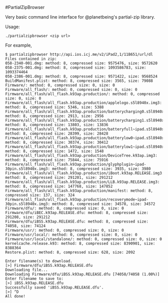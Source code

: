 #PartialZipBrowser

Very basic command line interface for @planetbeing's partial-zip library.


Usage:

    ./partialzipbrowser <zip url>


For example,

    $ partialzipbrowser http://api.ios.icj.me/v2/iPad2,1/11B651/url/dl
    Files contained in zip:
    058-2340-001.dmg: method: 8, compressed size: 9575476, size: 9572620
    058-2375-001.dmg: method: 8, compressed size: 1093586783, size: 1093374464
    058-2386-001.dmg: method: 8, compressed size: 9571422, size: 9568524
    BuildManifest.plist: method: 8, compressed size: 3565, size: 79088
    Firmware/: method: 0, compressed size: 0, size: 0
    Firmware/all_flash/: method: 0, compressed size: 0, size: 0
    Firmware/all_flash/all_flash.k93ap.production/: method: 0, compressed size: 0, size: 0
    Firmware/all_flash/all_flash.k93ap.production/applelogo.s5l8940x.img3: method: 8, compressed size: 5346, size: 5388
    Firmware/all_flash/all_flash.k93ap.production/batterycharging0.s5l8940x.img3: method: 8, compressed size: 2913, size: 2956
    Firmware/all_flash/all_flash.k93ap.production/batterycharging1.s5l8940x.img3: method: 8, compressed size: 13803, size: 13836
    Firmware/all_flash/all_flash.k93ap.production/batteryfull~ipad.s5l8940x.img3: method: 8, compressed size: 28399, size: 28428
    Firmware/all_flash/all_flash.k93ap.production/batterylow0~ipad.s5l8940x.img3: method: 8, compressed size: 30374, size: 30412
    Firmware/all_flash/all_flash.k93ap.production/batterylow1~ipad.s5l8940x.img3: method: 8, compressed size: 1472, size: 1548
    Firmware/all_flash/all_flash.k93ap.production/DeviceTree.k93ap.img3: method: 8, compressed size: 75844, size: 75916
    Firmware/all_flash/all_flash.k93ap.production/glyphplugin~ipad-30pin.s5l8940x.img3: method: 8, compressed size: 3935, size: 3980
    Firmware/all_flash/all_flash.k93ap.production/iBoot.k93ap.RELEASE.img3: method: 8, compressed size: 291201, size: 291212
    Firmware/all_flash/all_flash.k93ap.production/LLB.k93ap.RELEASE.img3: method: 8, compressed size: 147768, size: 147852
    Firmware/all_flash/all_flash.k93ap.production/manifest: method: 8, compressed size: 137, size: 324
    Firmware/all_flash/all_flash.k93ap.production/recoverymode~ipad-30pin.s5l8940x.img3: method: 8, compressed size: 34578, size: 34572
    Firmware/dfu/: method: 0, compressed size: 0, size: 0
    Firmware/dfu/iBEC.k93ap.RELEASE.dfu: method: 8, compressed size: 291208, size: 291212
    Firmware/dfu/iBSS.k93ap.RELEASE.dfu: method: 8, compressed size: 74058, size: 74124
    Firmware/usr/: method: 0, compressed size: 0, size: 0
    Firmware/usr/local/: method: 0, compressed size: 0, size: 0
    Firmware/usr/local/standalone/: method: 0, compressed size: 0, size: 0
    kernelcache.release.k93: method: 8, compressed size: 8390901, size: 8388364
    Restore.plist: method: 8, compressed size: 628, size: 2092
    
    Enter filename(s) to download.
    [>] Firmware/dfu/iBSS.k93ap.RELEASE.dfu
    Downloading file...
    Downloading Firmware/dfu/iBSS.k93ap.RELEASE.dfu [74058/74058 (1.00%)]
    Enter filename to save to:
    [>] iBSS.k93ap.RELEASE.dfu
    Successfully saved 'iBSS.k93ap.RELEASE.dfu'.
    [>] ^D
    All done!